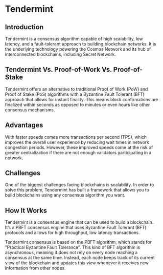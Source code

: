 # Tendermint

## Introduction

Tendermint is a consensus algorithm capable of high scalability, low latency, and a fault-tolerant approach to building blockchain networks. It is the underlying technology powering the Cosmos Network and its hub of interconnected blockchains, including Secret Network.&#x20;

## Tendermint Vs. Proof-of-Work Vs. Proof-of-Stake

Tendermint offers an alternative to traditional Proof of Work (PoW) and Proof of Stake (PoS) algorithms with a Byzantine Fault Tolerant (BFT) approach that allows for instant finality. This means block confirmations are finalized within seconds as opposed to minutes or even hours like other consensus mechanisms.&#x20;

## Advantages&#x20;

With faster speeds comes more transactions per second (TPS), which improves the overall user experience by reducing wait times in network congestion periods. However, these improved speeds come at the risk of greater centralization if there are not enough validators participating in a network.

## Challenges

One of the biggest challenges facing blockchains is scalability. In order to solve this problem, Tendermint has built a framework that allows you to build blockchains using any consensus algorithm you want.

## How It Works

Tendermint is a consensus engine that can be used to build a blockchain. It’s a PBFT consensus engine that uses Byzantine Fault Tolerant (BFT) protocols and allows for high throughput, low latency transactions.&#x20;

Tendermint consensus is based on the PBFT algorithm, which stands for "Practical Byzantine Fault Tolerance". This kind of BFT algorithm is asynchronous, meaning it does not rely on every node reaching a consensus at the same time. Instead, each node keeps track of its current view of the blockchain and updates this view whenever it receives new information from other nodes.
